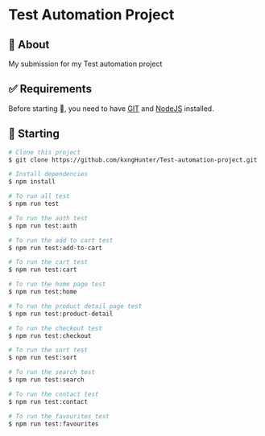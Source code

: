 # Test Automation Project

## :dart: About

My submission for my Test automation project

## :white_check_mark: Requirements

Before starting :checkered_flag:, you need to have [GIT](https://git-scm.com) and [NodeJS](https://nodejs.org/en/) installed.

## :checkered_flag: Starting

```bash
# Clone this project
$ git clone https://github.com/kxngHunter/Test-automation-project.git

# Install dependencies
$ npm install

# To run all test
$ npm run test

# To run the auth test
$ npm run test:auth

# To run the add to cart test
$ npm run test:add-to-cart

# To run the cart test
$ npm run test:cart

# To run the home page test
$ npm run test:home

# To run the product detail page test
$ npm run test:product-detail

# To run the checkout test
$ npm run test:checkout

# To run the sort test
$ npm run test:sort

# To run the search test
$ npm run test:search

# To run the contact test
$ npm run test:contact

# To run the favourites test
$ npm run test:favourites
```
